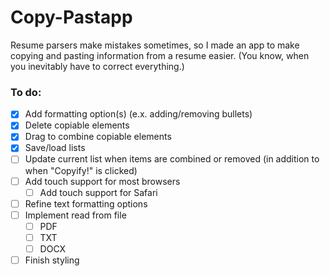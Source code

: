 # Copy-Pastapp

Resume parsers make mistakes sometimes, so I made an app to make copying and pasting information from a resume easier. (You know, when you inevitably have to correct everything.)

### To do:
- [x] Add formatting option(s) (e.x. adding/removing bullets)
- [x] Delete copiable elements
- [x] Drag to combine copiable elements
- [x] Save/load lists
- [ ] Update current list when items are combined or removed (in addition to when "Copyify!" is clicked)
- [ ] Add touch support for most browsers
    - [ ] Add touch support for Safari
- [ ] Refine text formatting options
- [ ] Implement read from file
    - [ ] PDF
    - [ ] TXT
    - [ ] DOCX
- [ ] Finish styling